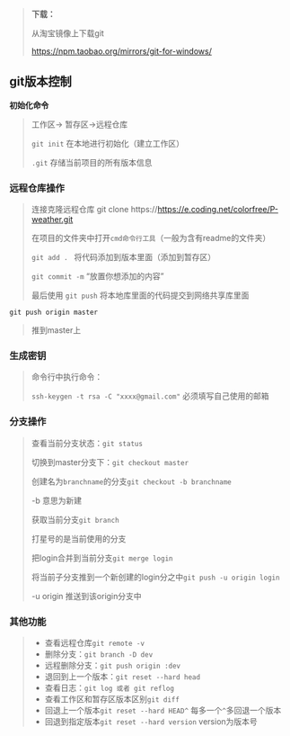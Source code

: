 > **下载：**
>
> 从淘宝镜像上下载git
>
> https://npm.taobao.org/mirrors/git-for-windows/

## git版本控制

**初始化命令**

> 工作区-> 暂存区->远程仓库
>
> `git init` 在本地进行初始化（建立工作区）
>
> `.git` 存储当前项目的所有版本信息

### 远程仓库操作

> 连接克隆远程仓库 git clone https://https://e.coding.net/colorfree/P-weather.git
>
> 在项目的文件夹中打开`cmd命令行工具`（一般为含有readme的文件夹）
>
> `git add . `      		将代码添加到版本里面（添加到暂存区）
>
> `git commit -m`	“放置你想添加的内容” 
>
> 最后使用 `git push` 将本地库里面的代码提交到网络共享库里面

`git push origin master`

> 推到master上

### 生成密钥

> 命令行中执行命令：
>
> `ssh-keygen -t rsa -C "xxxx@gmail.com"` 必须填写自己使用的邮箱

### 分支操作

> 查看当前分支状态：`git status` 
>
> 切换到master分支下：`git checkout master`
>
> 创建名为`branchname`的分支`git checkout -b branchname`
>
> -b 意思为新建
>
> 获取当前分支`git branch`
>
> 打星号的是当前使用的分支
>
> 把login合并到当前分支`git merge login`
>
> 将当前子分支推到一个新创建的login分之中`git push -u origin login`
>
> -u origin 推送到该origin分支中

### 其他功能

> - 查看远程仓库`git remote -v`
> - 删除分支：`git branch -D dev`
> - 远程删除分支：`git push origin :dev`
> - 退回到上一个版本：`git reset --hard head`
> - 查看日志：`git log 或者 git reflog`
> - 查看工作区和暂存区版本区别`git diff`
> - 回退上一个版本`git reset --hard HEAD^` 每多一个`^`多回退一个版本
> - 回退到指定版本`git reset --hard version` version为版本号

